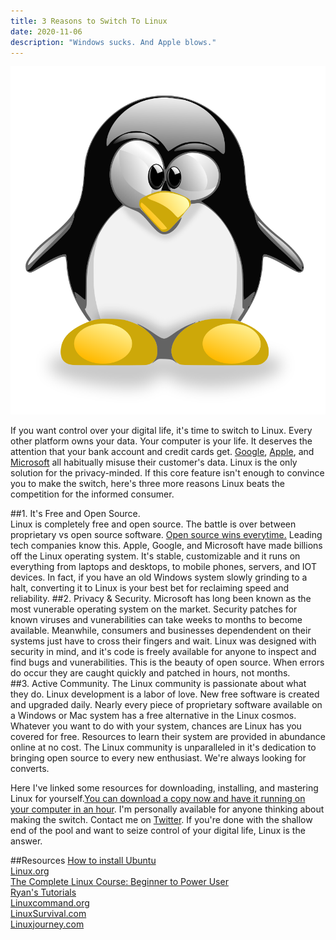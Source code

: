 ```yaml
---
title: 3 Reasons to Switch To Linux
date: 2020-11-06
description: "Windows sucks. And Apple blows."
---
```


![Tux The Penguin](./tux.svg)

If you want control over your digital life, it's time to switch to Linux. Every other platform owns your data. Your computer is your life. It deserves the attention that your bank account and credit cards get. [Google](https://www.komando.com/security-privacy/stop-google-tracking/760250/), [Apple](https://www.forbes.com/sites/jeanbaptiste/2019/07/30/confirmed-apple-caught-in-siri-privacy-scandal-let-contractors-listen-to-private-voice-recordings/?sh=74c57f3a7314), and [Microsoft](https://www.cpomagazine.com/cyber-security/250-million-microsoft-customer-service-records-exposed-exactly-how-bad-was-it/) all habitually misuse their customer's data. Linux is the only solution for the privacy-minded. If this core feature isn't enough to convince you to make the switch, here's three more reasons Linux beats the competition for the informed consumer.

##1. It's Free and Open Source.  
Linux is completely free and open source. The battle is over between proprietary vs open source software. [Open source wins everytime.](https://www.zdnet.com/article/linux-and-open-source-have-won-get-over-it/) Leading tech companies know this. Apple, Google, and Microsoft have made billions off the Linux operating system. It's stable, customizable and it runs on everything from laptops and desktops, to mobile phones, servers, and IOT devices. In fact, if you have an old Windows system slowly grinding to a halt, converting it to Linux is your best bet for reclaiming speed and reliability. 
##2. Privacy & Security. 
Microsoft has long been known as the most vunerable operating system on the market. Security patches for known viruses and vunerabilities can take weeks to months to become available. Meanwhile, consumers and businesses dependendent on their systems just have to cross their fingers and wait. Linux was designed with security in mind, and it's code is freely available for anyone to inspect and find bugs and vunerabilities. This is the beauty of open source. When errors do occur they are caught quickly and patched in hours, not months.    
##3. Active Community.
The Linux community is passionate about what they do. Linux development is a labor of love. New free software is created and upgraded daily. Nearly every piece of proprietary software available on a Windows or Mac system has a free alternative in the Linux cosmos. Whatever you want to do with your system, chances are Linux has you covered for free. Resources to learn their system are provided in abundance online at no cost. The Linux community is unparalleled in it's dedication to bringing open source to every new enthusiast. We're always looking for converts. 

Here I've linked some resources for downloading, installing, and mastering Linux for yourself.[You can download a copy now and have it running on your computer in an hour](https://ubuntu.com/download/desktop). I'm personally available for anyone thinking about making the switch. Contact me on [Twitter](https://twitter.com/gunnar_bachelor). If you're done with the shallow end of the pool and want to seize control of your digital life, Linux is the answer.

##Resources
[How to install Ubuntu](https://ubuntu.com/tutorials/install-ubuntu-desktop#1-overview)<br/>
[Linux.org](https://www.linux.org/forums/#linux-tutorials.122)<br/>
[The Complete Linux Course: Beginner to Power User](https://www.youtube.com/watch?v=wBp0Rb-ZJak)<br/>
[Ryan's Tutorials](https://ryanstutorials.net/linuxtutorial/)<br/>
[Linuxcommand.org](http://linuxcommand.org/)<br/>
[LinuxSurvival.com](https://linuxsurvival.com/linux-tutorial-introduction/)<br/>
[Linuxjourney.com](https://linuxjourney.com/)



